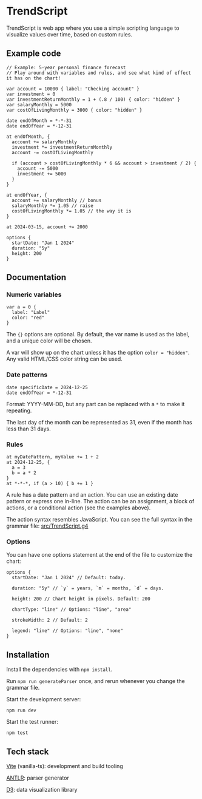 # TrendScript

TrendScript is web app where you use a simple scripting language to visualize values over time, based on custom rules.

## Example code

```
// Example: 5-year personal finance forecast
// Play around with variables and rules, and see what kind of effect it has on the chart!

var account = 10000 { label: "Checking account" }
var investment = 0
var investmentReturnMonthly = 1 + (.8 / 100) { color: "hidden" }
var salaryMonthly = 5000
var costOfLivingMonthly = 3000 { color: "hidden" }

date endOfMonth = *-*-31
date endOfYear = *-12-31

at endOfMonth, {
  account += salaryMonthly
  investment *= investmentReturnMonthly
  account -= costOfLivingMonthly

  if (account > costOfLivingMonthly * 6 && account > investment / 2) {
    account -= 5000
    investment += 5000
  }
}

at endOfYear, {
  account += salaryMonthly // bonus
  salaryMonthly *= 1.05 // raise
  costOfLivingMonthly *= 1.05 // the way it is
}

at 2024-03-15, account += 2000

options {
  startDate: "Jan 1 2024"
  duration: "5y"
  height: 200
}
```

## Documentation

### Numeric variables

```
var a = 0 {
  label: "Label"
  color: "red"
}
```

The `{}` options are optional. By default, the var name is used as the label, and a unique color will be chosen.

A var will show up on the chart unless it has the option `color = "hidden"`. Any valid HTML/CSS color string can be used.

### Date patterns

```
date specificDate = 2024-12-25
date endOfYear = *-12-31
```

Format: YYYY-MM-DD, but any part can be replaced with a `*` to make it repeating.

The last day of the month can be represented as 31, even if the month has less than 31 days.

### Rules

```
at myDatePattern, myValue += 1 + 2
at 2024-12-25, {
  a = 3
  b = a * 2
}
at *-*-*, if (a > 10) { b += 1 }
```

A rule has a date pattern and an action.
You can use an existing date pattern or express one in-line.
The action can be an assignment, a block of actions, or a conditional action (see the examples above).

The action syntax resembles JavaScript. You can see the full syntax in the grammar file: [src/TrendScript.g4](src/TrendScript.g4)

### Options

You can have one options statement at the end of the file to customize the chart:

```
options {
  startDate: "Jan 1 2024" // Default: today.

  duration: "5y" // `y` = years, `m` = months, `d` = days.

  height: 200 // Chart height in pixels. Default: 200

  chartType: "line" // Options: "line", "area"

  strokeWidth: 2 // Default: 2

  legend: "line" // Options: "line", "none"
}
```

## Installation

Install the dependencies with `npm install`.

Run `npm run generateParser` once, and rerun whenever you change the grammar file.

Start the development server:

```
npm run dev
```

Start the test runner:

```
npm test
```

## Tech stack

[Vite](https://vitejs.dev/) (vanilla-ts): development and build tooling

[ANTLR](https://www.antlr.org/): parser generator

[D3](https://d3js.org/): data visualization library
